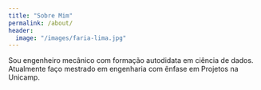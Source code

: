 ```yaml
---
title: "Sobre Mim"
permalink: /about/
header:
  image: "/images/faria-lima.jpg"
---
```

Sou engenheiro mecânico com formação autodidata em ciência de dados. Atualmente
faço mestrado em engenharia com ênfase em Projetos na Unicamp.
